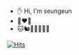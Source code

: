 * ✋ Hi, I'm seungeun 
* 🐶♥️🐹 
* 🐱🐿🐨🐥🐻🐰💜 

[![Hits](https://hits.seeyoufarm.com/api/count/incr/badge.svg?url=https%3A%2F%2Fgithub.com%2Fdev-seungeun&count_bg=%2379C83D&title_bg=%23555555&icon=&icon_color=%23E7E7E7&title=hits&edge_flat=false)](https://hits.seeyoufarm.com)
